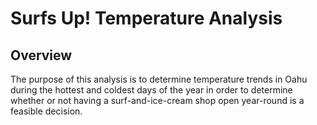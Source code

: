 # Surfs Up! Temperature Analysis
## Overview
The purpose of this analysis is to determine temperature trends in Oahu during the hottest and coldest days of the year in order to determine whether or not having a surf-and-ice-cream shop open year-round is a feasible decision.
